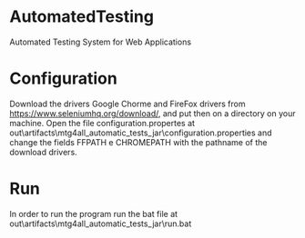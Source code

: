 # AutomatedTesting
Automated Testing System for Web Applications

# Configuration
Download the drivers Google Chorme and FireFox drivers from https://www.seleniumhq.org/download/, and put then on a directory on your machine. Open the file configuration.propertes at out\artifacts\mtg4all_automatic_tests_jar\configuration.properties and change the fields FFPATH e CHROMEPATH with the pathname of the download drivers.

# Run
In order to run the program run the bat file at out\artifacts\mtg4all_automatic_tests_jar\run.bat

